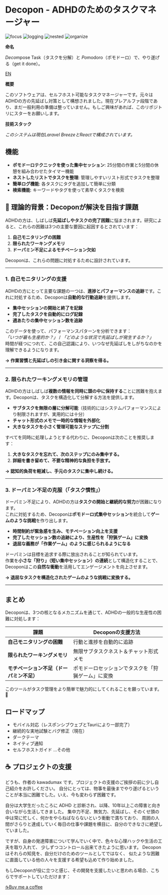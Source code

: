 # Decopon - ADHDのためのタスクマネージャー

![focus](videos/focus.gif)
![logging](videos/logging.gif)
![nested](videos/nested.gif)
![organize](videos/organize.gif)

**命名**

*Deco*mpose Task（タスクを分解）と *Po*modoro（ポモドーロ）で、やり遂げる（get it do*n*e）。

[EN](../README.md)

**概要**

このソフトウェアは、セルフホスト可能なタスクマネージャーです。元々はADHDの方の先延ばし対策として構想されました。現在プレアルファ段階であり、まだ一般利用の準備は整っていません。もしご興味があれば、このリポジトリにスターをお願いします。

**技術スタック**

*このシステムは現在Laravel BreezeとReactで構成されています。*

## 機能

- **ポモドーロテクニックを使った集中セッション**: 25分間の作業と5分間の休憩を組み合わせたタイマー機能
- **ネストしたリストでタスクを整理**: 管理しやすいリスト形式でタスクを整理
- **簡単ログ機能**: 各タスクにタグを追加して簡単に分類
- **検索機能**: キーワードやタグを使って素早くタスクを検索

## 🎯 理論的背景：Decoponが解決を目指す課題

ADHDの方は、しばしば**先延ばしやタスクの完了困難**に悩まされます。研究によると、これらの困難は3つの主要な要因に起因するとされています：

1. **自己モニタリングの困難**
2. **限られたワーキングメモリ**
3. **ドーパミン不足によるモチベーション欠如**

Decoponは、これらの問題に対処するために設計されています。

---

### **1. 自己モニタリングの支援**
ADHDの方にとって主要な課題の一つは、**進捗とパフォーマンスの追跡**です。これに対処するため、Decoponは**自動的な行動追跡**を提供します。

- **集中セッションの開始と終了を記録**
- **完了したタスクを自動的にログ記録**
- **週あたりの集中セッション数を追跡**

このデータを使って、パフォーマンスパターンを分析できます：  
*「いつが最も生産的か？」* / *「どのような状況で先延ばしが発生するか？」*  
時間が経つにつれて、この自己認識により、いつなぜ先延ばしをしがちなのかを理解できるようになります。

**→ 作業習慣と先延ばしの引き金に関する洞察を得る。**

---

### **2. 限られたワーキングメモリの管理**
ADHDの方はしばしば**複数の情報を同時に頭の中に保持する**ことに困難を抱えます。Decoponは、タスクを構造化して分解する方法を提供します。

- **サブタスクを無限の層に分解可能**（技術的にはシステムパフォーマンスにより制限されますが、実用的には十分）
- **チャット形式のメモで一時的な情報を外部化**
- **大きなタスクを小さく管理可能なステップに分割**

すべてを同時に処理しようとする代わりに、Decoponは次のことを推奨します：
1. **大きなタスクを忘れて、次のステップにのみ集中する。**
2. **詳細を書き留めて、不要な精神的な負担を手放す。**

**→ 認知的負荷を軽減し、手元のタスクに集中し続ける。**

---

### **3. ドーパミン不足の克服（「タスク慣性」）**
ドーパミン不足により、ADHDの方は**タスクの開始と継続的な努力**が困難になります。  
これに対処するため、Decoponは**ポモドーロ式集中セッション**を統合して**ゲームのような挑戦**を作り出します。

- **時間制約が緊急感を生み、モチベーション向上を支援**
- **完了したセッション数の追跡により、生産性を「狩猟ゲーム」に変換**
- **退屈な義務が「作業ゲーム」のように感じられるようになる**

ドーパミンは目標を追求する際に放出されることが知られています。  
作業を**小さな「狩り」（短い集中セッション）の連続**として構造化することで、Decoponはこの**自然な衝動**を活用してエンゲージメントを向上させます。

**→ 退屈なタスクを構造化されたゲームのような挑戦に変換する。**

---

## **まとめ**
Decoponは、3つの核となるメカニズムを通じて、ADHDの一般的な生産性の困難に対処します：

| 課題                                     | Decoponの支援方法                                  |
| ---------------------------------------- | -------------------------------------------------- |
| **自己モニタリングの困難**               | 行動と進捗を自動的に追跡                           |
| **限られたワーキングメモリ**             | 無限サブタスクネスト＆チャット形式メモ             |
| **モチベーション不足（ドーパミン不足）** | ポモドーロセッションでタスクを「狩猟ゲーム」に変換 |

このツールがタスク管理をより簡単で魅力的にしてくれることを願っています。🚀

## ロードマップ

- モバイル対応（レスポンシブウェブとTauriにより一部完了）
- 継続的な実地試験とバグ修正（現在）
- ダークテーマ
- ネイティブ通知
- セルフホストガイド
...その他

## ☕ プロジェクトの支援

どうも、作者の kawadumax です。プロジェクトの支援のご挨拶の前に少し自己紹介をお許しください。
自分にとっては、物事を最後までやり遂げるということが本当に困難でした。いえ、今も変わらず困難です。

自分は大学生だったころに ADHD と診断され、以降、10年以上この障害と向き合いながら生活してきました。
集中力不足、無気力、先延ばし、そのくせ頭の中は常に忙しく、何かをやらねばならないという衝動で満ちており、
周囲の人間がさらりと達成していく毎日の仕事や課題を横目に、自分のできなさに絶望していました。

ですが、自身の発達障害について学んでいく中で、色々な心理ハックや生活の工夫を取り入れて、
少しずつコントロール出来てきたように思います。
Decopon はそれらの知見を、自分だけのためのツールとしてではなく、
似たような困難に直面している他の人々を支援する希望も込めて作り始めました。

もしDecoponが役に立つと感じ、その開発を支援したいと思われる場合、こちらでサポートしていただけます：

[☕Buy me a coffee](https://buymeacoffee.com/kawadumax)